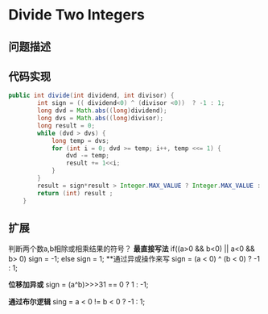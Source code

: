 # Divide Two Integers
## 问题描述
## 代码实现
```java
public int divide(int dividend, int divisor) {
        int sign = (( dividend<0) ^ (divisor <0))  ? -1 : 1;
        long dvd = Math.abs((long)dividend);
        long dvs = Math.abs((long)divisor);
        long result = 0;
        while (dvd > dvs) {
            long temp = dvs;
            for (int i = 0; dvd >= temp; i++, temp <<= 1) {
                dvd -= temp;
                result += 1<<i;
            }
        }
        result = sign*result > Integer.MAX_VALUE ? Integer.MAX_VALUE : sign*result;
        return (int) result ;
    }
```
## 扩展
判断两个数a,b相除或相乘结果的符号？
**最直接写法**
if((a>0 && b<0) || a<0 && b> 0)
  sign = -1;
else 
  sign = 1;
**通过异或操作来写
sign = (a < 0) ^ (b < 0) ? -1 : 1;

**位移加异或**
sign = (a^b)>>>31 == 0 ?  1 : -1;

**通过布尔逻辑**
sing = a < 0 != b < 0 ? -1 : 1; 